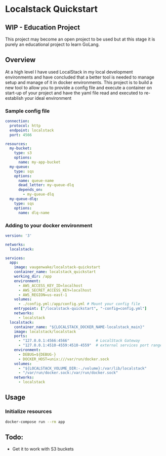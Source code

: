 # Localstack Quickstart

## WIP - Education Project
This project may become an open project to be used but at this stage it is purely an educational project to learn GoLang.

## Overview
At a high level I have used LocalStack in my local development environments and have concluded that a better tool is needed to manage setup and manage of it in docker environments.
This project is to build a new tool to allow you to provide a config file and execute a container on start-up of your project and have the yaml file read and executed to re-establish your ideal environment

### Sample config file
```YAML
connection:
  protocol: http
  endpoint: localstack
  port: 4566

resources:
  my-bucket:
    type: s3
    options:
      name: my-app-bucket
  my-queue:
    type: sqs
    options:
      name: queue-name
      dead_letter: my-queue-dlq
      depends_on:
        - my-queue-dlq
  my-queue-dlq:
    type: sqs
    options:
      name: dlq-name
```

### Adding to your docker environment
```YAML
version: '3'

networks:
  localstack:

services:
  app:
    image: vaugenwake/localstack-quickstart
    container_name: localstack_quickstart
    working_dir: /app
    environment:
      - AWS_ACCESS_KEY_ID=localhost
      - AWS_SECRET_ACCESS_KEY=localhost
      - AWS_REGION=us-east-1
    volumes:
      - ./config.yml:/app/config.yml # Mount your config file
    entrypoint: ["/localstack-quickstart", "-config=config.yml"]
    networks:
      - localstack
  localstack:
    container_name: "${LOCALSTACK_DOCKER_NAME-localstack_main}"
    image: localstack/localstack
    ports:
      - "127.0.0.1:4566:4566"            # LocalStack Gateway
      - "127.0.0.1:4510-4559:4510-4559"  # external services port range
    environment:
      - DEBUG=${DEBUG-}
      - DOCKER_HOST=unix:///var/run/docker.sock
    volumes:
      - "${LOCALSTACK_VOLUME_DIR:-./volume}:/var/lib/localstack"
      - "/var/run/docker.sock:/var/run/docker.sock"
    networks:
      - localstack
```

## Usage

### Initialize resources
```BASH
docker-compose run --rm app
```

## Todo:
* Get it to work with S3 buckets